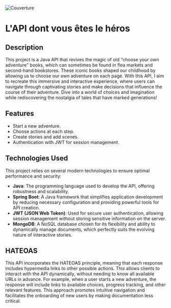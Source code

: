 ![Couverture](https://i.imgur.com/PhHGK8G.jpg)

# L'API dont vous êtes le héros

## Description
This project is a Java API that revives the magic of old "choose your own adventure" books, which can sometimes be found in flea markets and second-hand bookstores. These iconic books shaped our childhood by allowing us to choose our own adventure on each page. With this API, I aim to recreate this immersive and interactive experience, where users can navigate through captivating stories and make decisions that influence the course of their adventure. Dive into a world of choices and imagination while rediscovering the nostalgia of tales that have marked generations!

## Features
- Start a new adventure.
- Choose actions at each step.
- Create stories and add scenes.
- Authentication with JWT for session management.

## Technologies Used
This project relies on several modern technologies to ensure optimal performance and security:

- **Java**: The programming language used to develop the API, offering robustness and scalability.
- **Spring Boot**: A Java framework that simplifies application development by reducing necessary configuration and providing powerful tools for API creation.
- **JWT (JSON Web Token)**: Used for secure user authentication, allowing session management without storing sensitive information on the server.
- **MongoDB**: A NoSQL database chosen for its flexibility and ability to dynamically manage documents, which perfectly suits the evolving nature of interactive stories.

## HATEOAS
This API incorporates the HATEOAS principle, meaning that each response includes hypermedia links to other possible actions. This allows clients to interact with the API dynamically, without needing to know all available URLs in advance. For example, when a user starts a new adventure, the response will include links to available choices, progress tracking, and other relevant features. This approach promotes intuitive navigation and facilitates the onboarding of new users by making documentation less critical.

